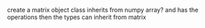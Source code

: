 create a matrix object class inherits from numpy array? and has the operations then the types can inherit from matrix
